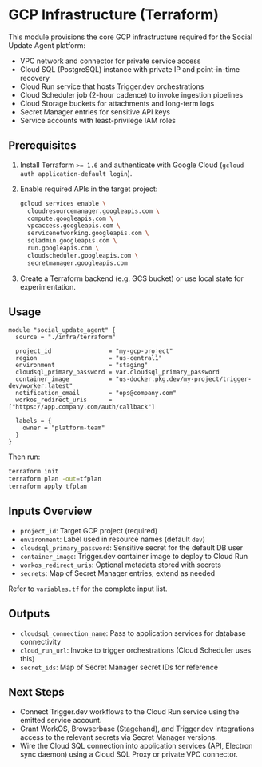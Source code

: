 # GCP Infrastructure (Terraform)

This module provisions the core GCP infrastructure required for the Social Update Agent platform:

- VPC network and connector for private service access
- Cloud SQL (PostgreSQL) instance with private IP and point-in-time recovery
- Cloud Run service that hosts Trigger.dev orchestrations
- Cloud Scheduler job (2-hour cadence) to invoke ingestion pipelines
- Cloud Storage buckets for attachments and long-term logs
- Secret Manager entries for sensitive API keys
- Service accounts with least-privilege IAM roles

## Prerequisites

1. Install Terraform `>= 1.6` and authenticate with Google Cloud (`gcloud auth application-default login`).
2. Enable required APIs in the target project:

   ```bash
   gcloud services enable \
     cloudresourcemanager.googleapis.com \
     compute.googleapis.com \
     vpcaccess.googleapis.com \
     servicenetworking.googleapis.com \
     sqladmin.googleapis.com \
     run.googleapis.com \
     cloudscheduler.googleapis.com \
     secretmanager.googleapis.com
   ```

3. Create a Terraform backend (e.g. GCS bucket) or use local state for experimentation.

## Usage

```hcl
module "social_update_agent" {
  source = "./infra/terraform"

  project_id                = "my-gcp-project"
  region                    = "us-central1"
  environment               = "staging"
  cloudsql_primary_password = var.cloudsql_primary_password
  container_image           = "us-docker.pkg.dev/my-project/trigger-dev/worker:latest"
  notification_email        = "ops@company.com"
  workos_redirect_uris      = ["https://app.company.com/auth/callback"]

  labels = {
    owner = "platform-team"
  }
}
```

Then run:

```bash
terraform init
terraform plan -out=tfplan
terraform apply tfplan
```

## Inputs Overview

- `project_id`: Target GCP project (required)
- `environment`: Label used in resource names (default `dev`)
- `cloudsql_primary_password`: Sensitive secret for the default DB user
- `container_image`: Trigger.dev container image to deploy to Cloud Run
- `workos_redirect_uris`: Optional metadata stored with secrets
- `secrets`: Map of Secret Manager entries; extend as needed

Refer to `variables.tf` for the complete input list.

## Outputs

- `cloudsql_connection_name`: Pass to application services for database connectivity
- `cloud_run_url`: Invoke to trigger orchestrations (Cloud Scheduler uses this)
- `secret_ids`: Map of Secret Manager secret IDs for reference

## Next Steps

- Connect Trigger.dev workflows to the Cloud Run service using the emitted service account.
- Grant WorkOS, Browserbase (Stagehand), and Trigger.dev integrations access to the relevant secrets via Secret Manager versions.
- Wire the Cloud SQL connection into application services (API, Electron sync daemon) using a Cloud SQL Proxy or private VPC connector.

